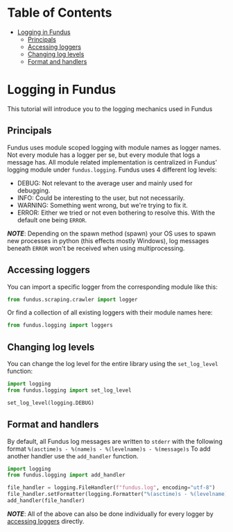 # Table of Contents

* [Logging in Fundus](#logging-in-fundus)
  * [Principals](#principals)
  * [Accessing loggers](#accessing-loggers)
  * [Changing log levels](#changing-log-levels)
  * [Format and handlers](#format-and-handlers)

# Logging in Fundus

This tutorial will introduce you to the logging mechanics used in Fundus

## Principals

Fundus uses module scoped logging with module names as logger names.
Not every module has a logger per se, but every module that logs a message has.
All module related implementation is centralized in Fundus' logging module under `fundus.logging`.
Fundus uses 4 different log levels:
- DEBUG: Not relevant to the average user and mainly used for debugging.
- INFO: Could be interesting to the user, but not necessarily.
- WARNING: Something went wrong, but we're trying to fix it.
- ERROR: Either we tried or not even bothering to resolve this.
With the default one being `ERROR`.

*__NOTE__*: Depending on the spawn method (spawn) your OS uses to spawn new processes in python (this effects mostly Windows), log messages beneath `ERROR` won't be received when using multiprocessing. 

## Accessing loggers

You can import a specific logger from the corresponding module like this:

````python
from fundus.scraping.crawler import logger
````

Or find a collection of all existing loggers with their module names here:

````python
from fundus.logging import loggers
````

## Changing log levels

You can change the log level for the entire library using the `set_log_level` function:

````python
import logging
from fundus.logging import set_log_level

set_log_level(logging.DEBUG)
````

## Format and handlers

By default, all Fundus log messages are written to `stderr` with the following format `%(asctime)s - %(name)s - %(levelname)s - %(message)s`
To add another handler use the `add_handler` function.

````python
import logging
from fundus.logging import add_handler

file_handler = logging.FileHandler(f"fundus.log", encoding="utf-8")
file_handler.setFormatter(logging.Formatter("%(asctime)s - %(levelname)s - %(message)s"))
add_handler(file_handler)
````

*__NOTE__*: All of the above can also be done individually for every logger by [accessing loggers](#accessing-loggers) directly.

